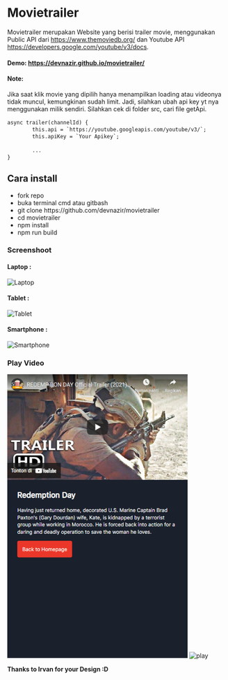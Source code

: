 # Movietrailer
Movietrailer merupakan Website yang berisi trailer movie, menggunakan Public API dari https://www.themoviedb.org/ dan Youtube API https://developers.google.com/youtube/v3/docs.

#### Demo: https://devnazir.github.io/movietrailer/
#### Note: 
Jika saat klik movie yang dipilih hanya menampilkan loading atau videonya tidak muncul, kemungkinan sudah limit. Jadi, silahkan ubah api key yt nya menggunakan milik sendiri. Silahkan cek di folder src, cari file getApi. 

```
async trailer(channelId) {
        this.api = `https://youtube.googleapis.com/youtube/v3/`;
        this.apiKey = `Your Apikey`;

        ...
}
```

## Cara install
<ul>
  <li>fork repo</li>
  <li>buka terminal cmd atau gitbash</li>
  <li>git clone https://github.com/devnazir/movietrailer</li>
  <li>cd movietrailer</li>
  <li>npm install</li>
  <li>npm run build</li>
</ul>

### Screenshoot
#### Laptop : 
![Laptop](/example/laptop.png)
#### Tablet :
![Tablet](/example/tablet.png)
#### Smartphone : 
![Smartphone](/example/smartphone.png)

### Play Video
![play](/example/play-on-smartphone.png)
![play](/example/play-on-laptop.png)

<b> Thanks to Irvan for your Design :D </b>
